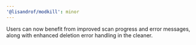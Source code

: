 ```yaml
---
'@lisandrof/modkill': minor
---
```


Users can now benefit from improved scan progress and error messages, along with enhanced deletion error handling in the cleaner.
